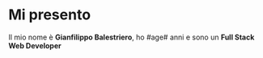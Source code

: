 # Mi presento

Il mio nome è **Gianfilippo Balestriero**, ho #age# anni e sono un **Full Stack Web Developer**
